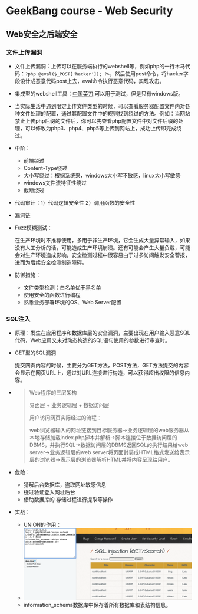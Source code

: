# GeekBang course - Web Security

## Web安全之后端安全

### 文件上传漏洞

- 文件上传漏洞：上传可以在服务端执行的webshell等，例如php的一行木马代码：`?php @eval($_POST['hacker']); ?>`，然后使用post命令，将hacker字段设计成恶意代码post上去，eval命令执行恶意代码，实现攻击。

- 集成型的webshell工具：[中国菜刀](https://github.com/raddyfiy/caidao-official-version):可以用于测试，但是只有windows版。

- 当实际生活中遇到限定上传文件类型的时候，可以查看服务器配置文件内对各种文件处理的配置，通过其配置文件中的规则找到绕过的方法。例如：当网站禁止上传php后缀的文件后，你可以先查看php配置文件中对文件后缀的处理，可以修改为php3、php4、php5等上传到网站上，成功上传即完成绕过。

- 中阶：

  - 前端绕过
  - Content-Type绕过
  - 大小写绕过：根据系统来，windows大小写不敏感，linux大小写敏感
  - windows文件流特征性绕过
  - 截断绕过

- 代码审计：1）代码逻辑安全性 2）调用函数的安全性

- 漏洞链

- Fuzz模糊测试：

  在生产环境时不推荐使用，多用于非生产环境，它会生成大量异常输入，如果没有人工分析的话，可能造成生产环境崩溃。还有可能会产生大量负载，可能会对生产环境造成影响。安全检测过程中很容易由于过多访问触发安全警报，进而为后续安全检测制造障碍。

- 防御措施：
  - 文件类型检测：白名单优于黑名单
  - 使用安全的函数进行编程
  - 熟悉业务部署环境的OS、Web Server配置

### SQL注入

- 原理：发生在应用程序和数据库层的安全漏洞，主要出现在用户输入恶意SQL代码，Web应用又未对动态构造的SQL语句使用的参数进行审查时。

- GET型的SQL漏洞

  提交网页内容的时候，主要分为GET方法，POST方法，GET方法提交的内容会显示在网页URL上，通过对URL连接进行构造，可以获得超出权限的信息内容。

- > Web程序的三层架构
  >
  > 界面层 + 业务逻辑层 + 数据访问层
  >
  >  用户访问网页实际经过的流程：
  >
  > web浏览器输入的网址链接到目标服务器->业务逻辑层的web服务器从本地存储加载index.php脚本并解析->脚本连接位于数据访问层的DBMS，并执行SQL->数据访问层的DBMS返回SQL的执行结果给web server->业务逻辑层的web server将页面封装成HTML格式发送给表示层的浏览器->表示层的浏览器解析HTML并将内容呈现给用户。
  
- 危险：

  - 猜解后台数据库，盗取网址敏感信息
  - 绕过验证登入网址后台
  - 借助数据库的 存储过程进行提取等操作

- 实战：

  - UNION的作用：
  - <img src="image-20201014170754912.png" alt="image-20201014170754912" style="zoom:50%;" />
  -  information_schema数据库中保存着所有数据库和表结构信息。

